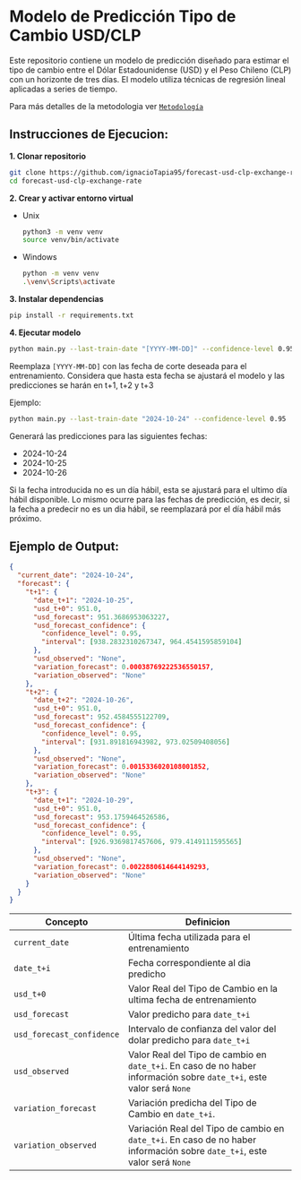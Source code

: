 # Modelo de Predicción Tipo de Cambio USD/CLP

Este repositorio contiene un modelo de predicción diseñado para estimar el tipo de cambio entre el Dólar Estadounidense (USD) y el Peso Chileno (CLP) con un horizonte de tres días. El modelo utiliza técnicas de regresión lineal aplicadas a series de tiempo.

Para más detalles de la metodologia ver [`Metodología`](src/METHODOLOGY.md)

## Instrucciones de Ejecucion:

**1. Clonar repositorio**

```bash
git clone https://github.com/ignacioTapia95/forecast-usd-clp-exchange-rate
cd forecast-usd-clp-exchange-rate
```

**2. Crear y activar entorno virtual**

- Unix

  ```bash
  python3 -m venv venv
  source venv/bin/activate
  ```

- Windows
  ```bash
  python -m venv venv
  .\venv\Scripts\activate
  ```

**3. Instalar dependencias**

```bash
pip install -r requirements.txt
```

**4. Ejecutar modelo**

```bash
python main.py --last-train-date "[YYYY-MM-DD]" --confidence-level 0.95
```

Reemplaza `[YYYY-MM-DD]` con las fecha de corte deseada para el entrenamiento. Considera que hasta esta fecha se ajustará el modelo y las predicciones se harán en t+1, t+2 y t+3

Ejemplo:

```bash
python main.py --last-train-date "2024-10-24" --confidence-level 0.95
```

Generará las predicciones para las siguientes fechas:

- 2024-10-24
- 2024-10-25
- 2024-10-26

Si la fecha introducida no es un día hábil, esta se ajustará para el ultimo día hábil disponible. Lo mismo ocurre para las fechas de predicción, es decir, si la fecha a predecir no es un dia hábil, se reemplazará por el día hábil más próximo.

## Ejemplo de Output:

```json
{
  "current_date": "2024-10-24",
  "forecast": {
    "t+1": {
      "date_t+1": "2024-10-25",
      "usd_t+0": 951.0,
      "usd_forecast": 951.3686953063227,
      "usd_forecast_confidence": {
        "confidence_level": 0.95,
        "interval": [938.2832310267347, 964.4541595859104]
      },
      "usd_observed": "None",
      "variation_forecast": 0.00038769222536550157,
      "variation_observed": "None"
    },
    "t+2": {
      "date_t+2": "2024-10-26",
      "usd_t+0": 951.0,
      "usd_forecast": 952.4584555122709,
      "usd_forecast_confidence": {
        "confidence_level": 0.95,
        "interval": [931.891816943982, 973.02509408056]
      },
      "usd_observed": "None",
      "variation_forecast": 0.0015336020108001852,
      "variation_observed": "None"
    },
    "t+3": {
      "date_t+1": "2024-10-29",
      "usd_t+0": 951.0,
      "usd_forecast": 953.1759464526586,
      "usd_forecast_confidence": {
        "confidence_level": 0.95,
        "interval": [926.9369817457606, 979.4149111595565]
      },
      "usd_observed": "None",
      "variation_forecast": 0.0022880614644149293,
      "variation_observed": "None"
    }
  }
}
```

| Concepto                  | Definicion                                                                                                                |
| ------------------------- | ------------------------------------------------------------------------------------------------------------------------- |
| `current_date`            | Última fecha utilizada para el entrenamiento                                                                              |
| `date_t+i`                | Fecha correspondiente al dia predicho                                                                                     |
| `usd_t+0`                 | Valor Real del Tipo de Cambio en la ultima fecha de entrenamiento                                                         |
| `usd_forecast`            | Valor predicho para `date_t+i`                                                                                            |
| `usd_forecast_confidence` | Intervalo de confianza del valor del dolar predicho para `date_t+i`                                                       |
| `usd_observed`            | Valor Real del Tipo de cambio en `date_t+i`. En caso de no haber información sobre `date_t+i`, este valor será `None`     |
| `variation_forecast`      | Variación predicha del Tipo de Cambio en `date_t+i`.                                                                      |
| `variation_observed`      | Variación Real del Tipo de cambio en `date_t+i`. En caso de no haber información sobre `date_t+i`, este valor será `None` |
